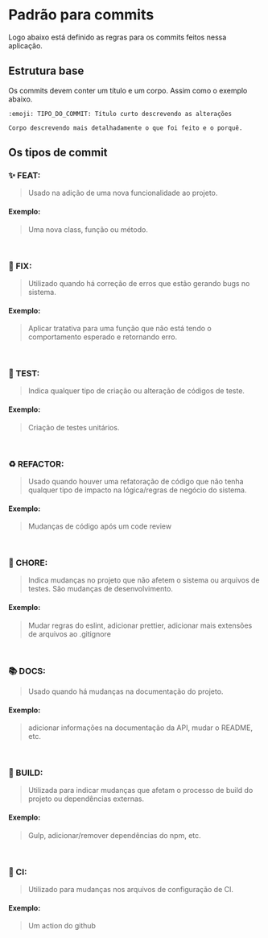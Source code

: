 # Padrão para commits

Logo abaixo está definido as regras para os commits feitos nessa aplicação.

## Estrutura base

Os commits devem conter um título e um corpo. Assim como o exemplo abaixo.

```
:emoji: TIPO_DO_COMMIT: Título curto descrevendo as alterações

Corpo descrevendo mais detalhadamente o que foi feito e o porquê.
```

## Os tipos de commit

### :sparkles: FEAT:
  > Usado na adição de uma nova funcionalidade ao projeto.
  #### Exemplo: 
  > Uma nova class, função ou método.

<br>

### :bug: FIX:
  > Utilizado quando há correção de erros que estão gerando bugs no sistema.
  #### Exemplo: 
  > Aplicar tratativa para uma função que não está tendo o comportamento esperado e retornando erro.

<br>

### :test_tube: TEST:
  > Indica qualquer tipo de criação ou alteração de códigos de teste.
  #### Exemplo: 
  > Criação de testes unitários.

<br>

### :recycle: REFACTOR:
  > Usado quando houver uma refatoração de código que não tenha qualquer tipo de impacto na lógica/regras de negócio do sistema.
  #### Exemplo: 
  > Mudanças de código após um code review

<br>

### :wrench: CHORE:
  > Indica mudanças no projeto que não afetem o sistema ou arquivos de testes. São mudanças de desenvolvimento.
  #### Exemplo: 
  > Mudar regras do eslint, adicionar prettier, adicionar mais extensões de arquivos ao .gitignore

<br>

### :books: DOCS:
  > Usado quando há mudanças na documentação do projeto.
  #### Exemplo: 
  > adicionar informações na documentação da API, mudar o README, etc.

<br>

### :construction: BUILD:
  > Utilizada para indicar mudanças que afetam o processo de build do projeto ou dependências externas.
  #### Exemplo: 
  > Gulp, adicionar/remover dependências do npm, etc.

<br>

### :bricks: CI:
  >  Utilizado para mudanças nos arquivos de configuração de CI.
  #### Exemplo:
  > Um action do github